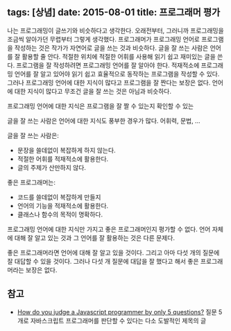 tags: [상념]
date: 2015-08-01
title: 프로그래머 평가
---
나는 프로그래밍이 글쓰기와 비슷하다고 생각한다. 오래전부터, 그러니까 프로그래밍을 조금씩 알아가던 무렵부터 그렇게 생각했다. 프로그래머가 프로그래밍 언어로 프로그램을 작성하는 것은 작가가 자연어로 글을 쓰는 것과 비슷하다. 글을 잘 쓰는 사람은 언어를 잘 활용할 줄 안다. 적절한 위치에 적절한 어휘를 사용해 읽기 쉽고 재미있는 글을 쓴다. 프로그램을 잘 작성하려면 프로그래밍 언어를 잘 알아야 한다. 적재적소에 프로그래밍 언어를 잘 알고 있어야 읽기 쉽고 효율적으로 동작하는 프로그램을 작성할 수 있다. 그러나 프로그래밍 언어에 대한 지식이 많다고 프로그램을 잘 짠다는 보장은 없다. 언어에 대한 지식이 많다고 무조건 글을 잘 쓰는 것은 아님과 비슷하다.

프로그래밍 언어에 대한 지식은 프로그램을 잘 짤 수 있는지 확인할 수 있는



글을 잘 쓰는 사람은 언어에 대한 지식도 풍부한 경우가 많다. 어휘력, 문법, ...

글을 잘 쓰는 사람은:
* 문장을 쓸데없이 복잡하게 하지 않는다.
* 적절한 어휘를 적재적소에 활용한다.
* 글의 주제가 산만하지 않다.

좋은 프로그래머는:
* 코드를 쓸데없이 복잡하게 만들지
* 언어의 기능을 적재적소에 활용한다.
* 클래스나 함수의 목적이 명확하다.

프로그래밍 언어에 대한 지식만 가지고 좋은 프로그래머인지 평가할 수 없다. 언어 자체에 대해 잘 알고 있는 것과 그 언어를 잘 활용하는 것은 다른 문제다.

좋은 프로그래머라면 언어에 대해 잘 알고 있을 것이다. 그리고 아마 다섯 개의 질문에 잘 대답할 수 있을 것이다. 그러나 다섯 개 질문에 대답을 잘 했다고 해서 좋은 프로그래머라는 보장은 없다.



## 참고
* [How do you judge a Javascript programmer by only 5 questions?](https://medium.com/humans-create-software/how-do-you-judge-a-javascript-programmer-by-only-5-questions-f2abdf7dfd4a) 질문 5개로 자바스크립트 프로그래머를 판단할 수 있다는 다소 도발적인 제목의 글
